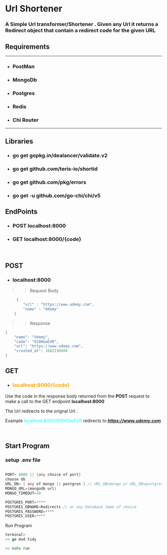 # Url Shortener

### A Simple Url transformer/Shortener . Given any Url it returns a Redirect object that contain a redirect code for the given URL

## Requirements
*** 

* ### PostMan
* ### MongoDb
* ### Postgres
* ### Redis
* ### Chi Router
***
## Libraries

* ### go get gopkg.in/dealancer/validate.v2
* ### go get github.com/teris-io/shortid

* ### go get github.com/pkg/errors

* ### go get -u github.com/go-chi/chi/v5


## EndPoints

* ###  POST localhost:8000
* ### GET localhost:8000/{code}

<br>

## POST 
* ### localhost:8000

>> Request Body 

```GO
     {
        "url" : "https://www.udemy.com",
        "name" : "Udemy"
    }
```

>> Response 

```GO
{
    "name": "Udemy",
    "code": "910HGwEVR",
    "url": "https://www.udemy.com",
    "created_at": 1682230484
}
```
## GET
*  ### <span style="color:Orange">localhost:8000/{code}</span>

 Use the code in the response body returned from the **POST** request to make a call to the GET endpoint   **localhost:8000**

The Url redirects to the orignal Url .

Example 
 <span style="color:Aqua">localhost:8000/910HGwEVR</span>  redirects to ***https://www.udemy.com***

 <br>

 ## Start Program

### setup .env file
 

 ```GO

 PORT= 8000 || {any choice of port}
 choose db 
URL_DB= { any of mongo || postgres } // URL_DB=mongo or URL_DB=postgres
MONGO_URL={mongodb url}
MONGO_TIMEOUT=30

POSTGRES_PORT=****
POSTGRES_DBNAME=Redirects // or any Database name of choice
POSTGRES_PASSWORD=****
POSTGRES_USER=****

```

Run Program

```GO
terminal> 
>> go mod tidy

>> make run
```
